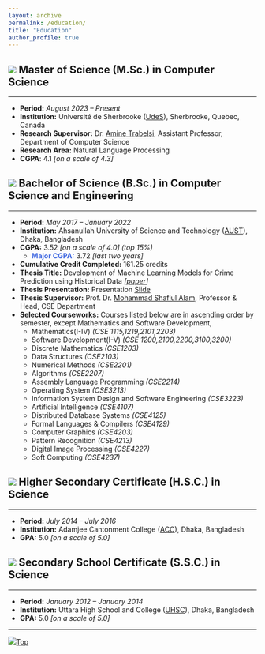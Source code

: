 ```yaml
---
layout: archive
permalink: /education/
title: "Education"
author_profile: true
---
```


## <img src="https://img.icons8.com/office/24/000000/graduation-cap.png"/> Master of Science (M.Sc.) in Computer Science

---

* **Period:** _August 2023 – Present_
* **Institution:** Université de Sherbrooke ([UdeS](https://www.usherbrooke.ca/)), Sherbrooke, Quebec, Canada
* **Research Supervisor:** Dr. [Amine Trabelsi](https://www.usherbrooke.ca/informatique/nous-joindre/personnel/corps-professoral/professeurs/amine-trabelsi, "Academic Profile"), Assistant Professor, Department of Computer Science
* **Research Area:** Natural Language Processing
* **CGPA**: 4.1 _[on a scale of 4.3]_



## <img src="https://img.icons8.com/office/24/000000/graduation-cap.png"/> Bachelor of Science (B.Sc.) in Computer Science and Engineering

---

* **Period:** _May 2017 – January 2022_
* **Institution:** Ahsanullah University of Science and Technology ([AUST](https://www.aust.edu/, "https://www.aust.edu/")), Dhaka, Bangladesh
* **CGPA:** 3.52 _[on a scale of 4.0]_ _(top 15%)_
    * **<span style="color:RoyalBlue">Major CGPA:</span>** 3.72 _[last two years]_
* **Cumulative Credit Completed:** 161.25 credits
* **Thesis Title:** Development of Machine Learning Models for Crime Prediction using Historical Data _[[paper](https://abuubaida.github.io/files/bsc_thesis_paper_2022.pdf "Paper PDF")]_
* **Thesis Presentation:** Presentation [Slide](https://abuubaida.github.io/files/bsc_thesis_presentation_2022.pdf "Presentation PDF")
* **Thesis Supervisor:** Prof. Dr. [Mohammad Shafiul Alam](https://www.aust.edu/cse/faculty_member/dr_mohammad_shafiul_alam, "Academic Profile"), Professor & Head, CSE Department
* **Selected Courseworks:** Courses listed below are in ascending order by semester, except Mathematics and Software Development,
    * Mathematics(I-IV) _(CSE 1115,1219,2101,2203)_
    * Software Development(I-V) _(CSE 1200,2100,2200,3100,3200)_
    * Discrete Mathematics _(CSE1203)_
    * Data Structures _(CSE2103)_
    * Numerical Methods _(CSE2201)_
    * Algorithms _(CSE2207)_
    * Assembly Language Programming _(CSE2214)_
    * Operating System _(CSE3213)_
    * Information System Design and Software Engineering _(CSE3223)_
    * Artificial Intelligence _(CSE4107)_
    * Distributed Database Systems _(CSE4125)_
    * Formal Languages & Compilers _(CSE4129)_
    * Computer Graphics _(CSE4203)_
    * Pattern Recognition _(CSE4213)_
    * Digital Image Processing _(CSE4227)_
    * Soft Computing _(CSE4237)_



## <img src="https://img.icons8.com/office/20/000000/diploma.png"/> Higher Secondary Certificate (H.S.C.) in Science

---

* **Period:** _July 2014 – July 2016_
* **Institution:** Adamjee Cantonment College ([ACC](http://mail.acc.edu.bd/, "http://mail.acc.edu.bd/")), Dhaka, Bangladesh
* **GPA:** 5.0 _[on a scale of 5.0]_



## <img src="https://img.icons8.com/office/20/000000/diploma.png"/> Secondary School Certificate (S.S.C.) in Science

---

* **Period:** _January 2012 – January 2014_
* **Institution:** Uttara High School and College ([UHSC](http://uhscdhaka.edu.bd/ "http://uhscdhaka.edu.bd/")), Dhaka, Bangladesh
* **GPA:** 5.0 _[on a scale of 5.0]_

---

[<img src="https://img.icons8.com/emoji/24/000000/up-arrow-emoji.png"/>](https://abuubaida.github.io/education/#)[Top](https://abuubaida.github.io/education/#)